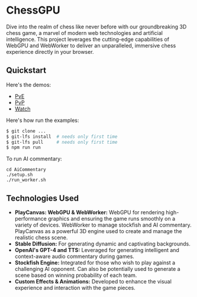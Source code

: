 # ChessGPU

Dive into the realm of chess like never before with our groundbreaking 3D chess game, a marvel of modern web technologies and artificial intelligence. This project leverages the cutting-edge capabilities of WebGPU and WebWorker to deliver an unparalleled, immersive chess experience directly in your browser.

## Quickstart

Here's the demos:
- [PvE](https://uk-rain-e.github.io/ChessGPU/index.html)
- [PvP](https://uk-rain-e.github.io/ChessGPU/pvp.html)
- [Watch](https://uk-rain-e.github.io/ChessGPU/watch.html)

Here's how run the examples:
```sh
$ git clone ...
$ git-lfs install  # needs only first time
$ git-lfs pull     # needs only first time
$ npm run run
```

To run AI commentary:
```
cd AiCommentary
./setup.sh
./run_worker.sh
```

## Technologies Used

- **PlayCanvas: WebGPU & WebWorker:** WebGPU for rendering high-performance graphics and ensuring the game runs smoothly on a variety of devices. WebWorker to manage stockfish and AI commentary. PlayCanvas as a powerful 3D engine used to create and manage the realistic chess scene.
- **Stable Diffusion:** For generating dynamic and captivating backgrounds.
- **OpenAI's GPT-4 and TTS:** Leveraged for generating intelligent and context-aware audio commentary during games.
- **Stockfish Engine:** Integrated for those who wish to play against a challenging AI opponent. Can also be potentially used to generate a scene based on winning probability of each team.
- **Custom Effects & Animations:** Developed to enhance the visual experience and interaction with the game pieces. 
